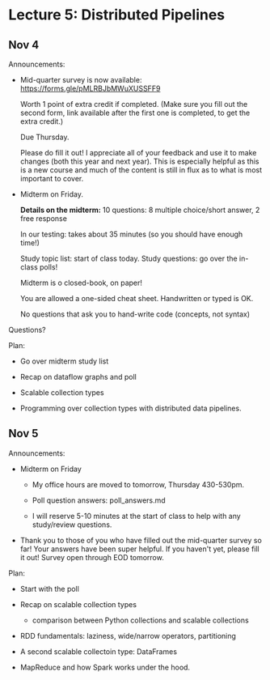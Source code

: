 # Lecture 5: Distributed Pipelines

## Nov 4

Announcements:

- Mid-quarter survey is now available:
  https://forms.gle/pMLRBJbMWuXUSSFF9

  Worth 1 point of extra credit if completed.
  (Make sure you fill out the second form, link available after the first one is completed, to get the extra credit.)

  Due Thursday.

  Please do fill it out! I appreciate all of your feedback and
  use it to make changes (both this year and next year).
  This is especially helpful as this is a new course and much
  of the content is still in flux as to what is most important
  to cover.

- Midterm on Friday.

  **Details on the midterm:**
  10 questions: 8 multiple choice/short answer, 2 free response

  In our testing: takes about 35 minutes (so you should have enough time!)

  Study topic list: start of class today.
  Study questions: go over the in-class polls!

  Midterm is o closed-book, on paper!

  You are allowed a one-sided cheat sheet.
  Handwritten or typed is OK.

  No questions that ask you to hand-write code
  (concepts, not syntax)

Questions?

Plan:

- Go over midterm study list

- Recap on dataflow graphs and poll

- Scalable collection types

- Programming over collection types with distributed data pipelines.

## Nov 5

Announcements:

- Midterm on Friday

    + My office hours are moved to tomorrow, Thursday 430-530pm.

    + Poll question answers: poll_answers.md

    + I will reserve 5-10 minutes at the start of class to help with any study/review questions.

- Thank you to those of you who have filled out the mid-quarter survey so far!
    Your answers have been super helpful.
    If you haven't yet, please fill it out!
    Survey open through EOD tomorrow.

Plan:

- Start with the poll

- Recap on scalable collection types

    + comparison between Python collections and scalable collections

- RDD fundamentals: laziness, wide/narrow operators, partitioning

- A second scalable collectoin type: DataFrames

- MapReduce and how Spark works under the hood.
